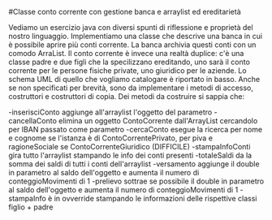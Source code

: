 #Classe conto corrente con gestione banca e arraylist ed ereditarietà

Vediamo un esercizio java con diversi spunti di riflessione e proprietà del nostro linguaggio. Implementiamo una classe che descrive una banca in cui è possibile aprire più conti corrente. La banca archivia questi conti con un comodo ArraList. Il conto corrente è invece una realtà duplice: c'è una classe padre e due figli che la specilizzano ereditando, uno sarà il conto corrente per le persone fisiche private, uno giuridico per le aziende. Lo schema UML di quello che vogliamo catalogare è riportato in basso. Anche se non specificati per brevità, sono da implementare i metodi di accesso, costruttori e costruttori di copia. Dei metodi da costruire si sappia che: 

-inserisciConto aggiunge all'arraylist l'oggetto del parametro
-cancellaConto elimina un oggetto ContoCorrente dall'ArrayList cercandolo per  IBAN passato come parametro
-cercaConto esegue la ricerca per nome e cognome se l'istanza è di ContoCorrentePrivato, per piva e ragioneSociale se ContoCorrenteGiuridico (DIFFICILE)
-stampaInfoConti gira tutto l'arraylist stampando le info dei conti presenti
-totaleSaldi da la somma dei saldi di tutti i conti dell'arraylist
-versamento aggiunge il double in parametro al saldo dell'oggetto e aumenta il numero di conteggioMovimenti di 1
-prelievo sottrae se possibile il double in parametro al saldo dell'oggetto e aumenta il numero di conteggioMovimenti di 1
-stampaInfo è in ovverride stampando le informazioni delle rispettive classi figlio + padre
